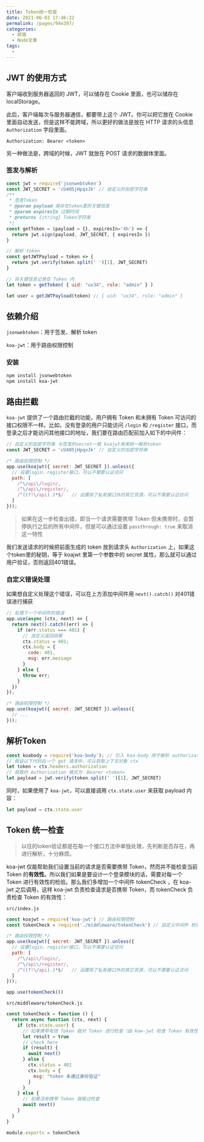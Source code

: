 ```yaml
---
title: Token统一检查
date: 2021-06-03 17:46:22
permalink: /pages/94e397/
categories: 
  - 前端
  - Node文章
tags: 
  - 
---
```

## JWT 的使用方式

客户端收到服务器返回的 JWT，可以储存在 Cookie 里面，也可以储存在 localStorage。

此后，客户端每次与服务器通信，都要带上这个 JWT。你可以把它放在 Cookie 里面自动发送，但是这样不能跨域，所以更好的做法是放在 HTTP 请求的头信息 `Authorization` 字段里面。

```
Authorization: Bearer <token>
```

另一种做法是，跨域的时候，JWT 就放在 POST 请求的数据体里面。

### 签发与解析

```js
const jwt = require('jsonwebtoken')
const JWT_SECRET = 'cU405jHpqxJk' // 自定义的加密字符串
/**
 * 签发Token
 * @param payload 保存在token里的关键信息
 * @param expiresIn 过期时间
 * @returns {string} Token字符串
 */
const getToken = (payload = {}, expiresIn='4h') => {
  return jwt.sign(payload, JWT_SECRET, { expiresIn })
}

// 解析 token
const getJWTPayload = token => {
  return jwt.verify(token.split(' ')[1], JWT_SECRET)
}

// 将关键信息记录在 Token 内
let token = getToken( { uid: "ux34", role: "admin" } )

let user = getJWTPayload(token) // { uid: "ux34", role: "admin" }
```



## 依赖介绍

`jsonwebtoken`：用于签发、解析 token

`koa-jwt`：用于路由权限控制

### 安装

```sh
npm install jsonwebtoken
npm install koa-jwt
```



## 路由拦截

`koa-jwt` 提供了一个路由拦截的功能，用户拥有 Token 和未拥有 Token 可访问的接口权限不一样。比如，没有登录的用户只能访问 `/login` 和 `/register` 接口，而登录之后才能访问其他接口的地址，我们要在路由匹配前加入如下的中间件：

```js
// 自定义的加密字符串 与签发的secret一致 koajwt用来统一解析token
const JWT_SECRET = 'cU405jHpqxJk' // 自定义的加密字符串

/* 路由权限控制 */
app.use(koajwt({ secret: JWT_SECRET }).unless({
  // 设置login、register接口，可以不需要认证访问
  path: [
    /^\/api\/login/,
    /^\/api\/register/,
    /^((?!\/api).)*$/   // 设置除了私有接口外的其它资源，可以不需要认证访问
  ]
}));
```

> 如果在这一步检查出错，即当一个请求需要携带 Token 但未携带时，会暂停执行之后的所有中间件，但是可以通过设置 `passthrough: true` 来取消这一特性

我们发送请求的时候把前面生成的 token 放到请求头 `Authorization` 上，如果这个token里的秘钥，等于 koajwt  里第一个参数中的 secret 属性，那么就可以通过用户验证，否则返回401错误。

### 自定义错误处理

如果想自定义处理这个错误，可以在上方添加中间件用 `next().catch()` 对401错误进行捕获

```js
// 处理下一个中间件的错误
app.use(async (ctx, next) => {
  return next().catch((err) => {
    if (err.status === 401) {
      // 自定义返回结果
      ctx.status = 401;
      ctx.body = {
        code: 401,
        msg: err.message
      }
    } else {
      throw err;
    }
  })
});

/* 路由权限控制 */
app.use(koajwt({ secret: JWT_SECRET }).unless({
  // ...
}));
```

## 解析Token

```js
const koabody = require('koa-body'); // 引入 koa-body 用于解析 authorization
// 假设以下代码在一个 get 请求中，可以获取上下文对象 ctx
let token = ctx.headers.authorization
// 获取的 Authorization 格式为：Bearer <token>
let payload = jwt.verify(token.split(' ')[1], JWT_SECRET)
```

同时，如果使用了 `koa-jwt`，可以直接调用 `ctx.state.user` 来获取 payload 内容：

```js
let payload = ctx.state.user
```

## Token 统一检查

> 以往的token验证都是在每一个接口方法中单独处理，先判断是否存在，再进行解析，十分麻烦。

koa-jwt 仅能帮助我们设置当前的请求是否需要携带 Token，然而并不能检查当前 Token 的**有效性**。所以我们如果是要设计一个登录模块的话，需要对每一个 Token 进行有效性的检验。那么我们多增加一个中间件 tokenCheck ，在 koa-jwt 之后调用，这样 koa-jwt 负责检查请求是否携带 Token，而 tokenCheck 负责检查 Token 的有效性：

`src/index.js`

```js
const koajwt = require('koa-jwt') // 路由权限控制
const tokenCheck = require('./middleware/tokenCheck') // 自定义中间件 检验token有效性

/* 路由权限控制 */
app.use(koajwt({ secret: JWT_SECRET }).unless({
  // 设置login、register接口，可以不需要认证访问
  path: [
    /^\/api\/login/,
    /^\/api\/register/,
    /^((?!\/api).)*$/   // 设置除了私有接口外的其它资源，可以不需要认证访问
  ]
}));

app.use(tokenCheck())
```

`src/middleware/tokenCheck.js`

```js
const tokenCheck = function () {
  return async function (ctx, next) {
    if (ctx.state.user) {
      // 如果携带有效 Token 就对 Token 进行检查（由 kow-jwt 检查 Token 有效性）
      let result = true
      // check here
      if (result) {
        await next()
      } else {
        ctx.status = 401
        ctx.body = {
          msg: "token 未通过身份验证"
        }
      }
    } else {
      // 如果没有携带 Token 就跳过检查
      await next()
    }
  }
}

module.exports = tokenCheck
```

